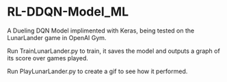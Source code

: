 # RL-DDQN-Model_ML

A Dueling DQN Model implimented with Keras, being tested on the LunarLander game in OpenAI Gym.

Run TrainLunarLander.py to train, it saves the model and outputs a graph of its score over games played.

Run PlayLunarLander.py to create a gif to see how it performed.
